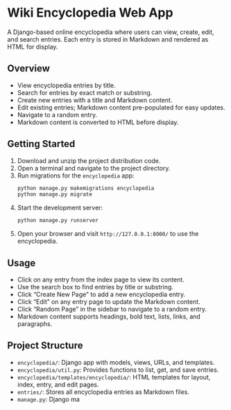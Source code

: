 # Wiki Encyclopedia Web App

A Django-based online encyclopedia where users can view, create, edit, and search entries. Each entry is stored in Markdown and rendered as HTML for display.

## Overview
- View encyclopedia entries by title.
- Search for entries by exact match or substring.
- Create new entries with a title and Markdown content.
- Edit existing entries; Markdown content pre-populated for easy updates.
- Navigate to a random entry.
- Markdown content is converted to HTML before display.

## Getting Started
1. Download and unzip the project distribution code.
2. Open a terminal and navigate to the project directory.
3. Run migrations for the `encyclopedia` app:
   ```bash
   python manage.py makemigrations encyclopedia
   python manage.py migrate
   ```
4. Start the development server:
   ```bash
   python manage.py runserver
   ```
5. Open your browser and visit `http://127.0.0.1:8000/` to use the encyclopedia.

## Usage
- Click on any entry from the index page to view its content.
- Use the search box to find entries by title or substring.
- Click “Create New Page” to add a new encyclopedia entry.
- Click “Edit” on any entry page to update the Markdown content.
- Click “Random Page” in the sidebar to navigate to a random entry.
- Markdown content supports headings, bold text, lists, links, and paragraphs.

## Project Structure
- `encyclopedia/`: Django app with models, views, URLs, and templates.
- `encyclopedia/util.py`: Provides functions to list, get, and save entries.
- `encyclopedia/templates/encyclopedia/`: HTML templates for layout, index, entry, and edit pages.
- `entries/`: Stores all encyclopedia entries as Markdown files.
- `manage.py`: Django ma
